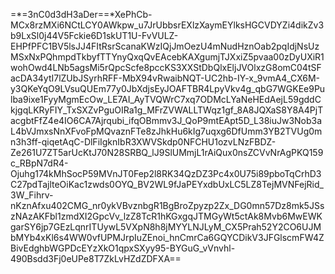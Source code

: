 =*=3nC0d3dH3aDer==*XePhCb-MCx8rzMXi6NCtLCY0AWkpw_u7JrUbbsrEXlzXaymEYlksHGCVDYZi4dikZv3b9LxSl0j44V5Fckie6D1skUT1U-FvVULZ-EHPfPFC1BV5lsJJ4FItRsrScanaKWzIQjJmOezU4mNudHznOab2pqIdjNsUzMSxNxPQhmpdTkbyfTTYnyQxqQvEAcebKAXgumjTJXxiZ5pvaa00zDyUXiR1wohOwd4LNb5agsMi5rQpcScfe8pccKS3XXStDbQlxEljJVOlxzG8omC04tSFacDA34ytI7lZUbJSyrhRFF-MbX94vRwaibNQT-UC2hb-IY-x_9vmA4_CX6M-y3QKeYqO9LVsuQUEm77y0JbXdjsEyJOAFTBR4LpyVkv4g_qbG7WGKEe9Pulba9ixe1FyyMgmEcOw_LE7AI_AyTVQWrC7xq7ODMcLYaNeHEdAejL59gddCkjgqLKRyFIY_TxSXZvPguOIRa1g_MFrZVWALLTWqz1gf_8A8JQXaS8Y8A4PjTacgbtFfZ4e4IO6CA7Ajrqubi_ifqOBmmv3J_QoP9mtEApt5D_L38iuJw3Nob3aL4bVJmxsNnXFvoFpMQvaznFTe8zJhkHu6kIg7uqxg6DfUmm3YB2TVUg0mn3h3ff-qiqetAqC-DlFiIgknIbR3XWVSkdp0NFCHU1ozvLNzFBDZ-Ze261U7ZT5arUcKtJ70N28SRBQ_lJ9SlUMmjL1rAiQux0nsZCVvNrAgPKQ159c_RBpN7dR4-Ojuhg174kMhSocP59MVnJT0Fep2l8RK34QzDZ3Pc4x0U75i89pboTqCrhD3C27pdTajlteOiKac1zwds0OYQ_BV2WL9fJaPEYxdbUxLC5LZ8TejMVNFejRid_3W_Fihrv-nKznAfxu402CMG_nr0ykVBvznbgR1BgBroZpyzp2Zx_DG0mn57Dz8mk5JSszNAzAKFbl1zmdXI2GpcVv_lzZ8TcR1hKGxgqJTMGyWt5ctAk8Mvb6MwEWKgarSY6jp7GEzLqnrITUywL5VXpN8h8jMYYLNJLyM_CX5Prah52Y2CO6UJMbMYb4xKl6s4WW0vfUPMJrpIuZEnoi_hnCmrCa6GQYCDikV3JFGlscmFW4ZBivEdghbWGPDcEYzXkO1qpxSXyy95-BYGuG_vVnvhl-490Bsdd3Fj0eUPe8T7ZkLvHZdZDFXA==